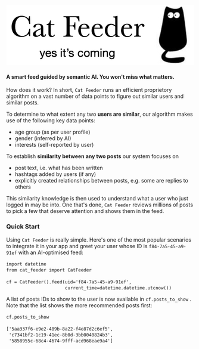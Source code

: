 ![](pictures/cat-feeder.png)

#### A smart feed guided by semantic AI. You won't miss what matters.  

How does it work? In short, `Cat Feeder` runs an efficient proprietory algorithm on a vast number of data points to figure out similar users and similar posts. 


To determine to what extent any two **users are similar**, our algorithm makes use of the following key data points:

* age group (as per user profile)
* gender (inferred by AI)
* interests (self-reported by user)


To establish **similarity between any two posts** our system focuses on 
* post text, i.e. what has been written
* hashtags added by users (if any)
* explicitly created relationships between posts, e.g. some are replies to others


This similarity knowledge is then used to understand what a user who just logged in may be into. One that's done, `Cat Feeder` reviews millions of posts to pick a few that deserve attention and shows them in the feed.

### Quick Start

Using `Cat Feeder` is really simple. Here's one of the most popular scenarios to integrate it in your app and greet your user whose ID is `f84-7a5-45-a9-91ef` with an AI-optimised feed:
```
import datetime
from cat_feeder import CatFeeder

cf = CatFeeder().feed(uid='f84-7a5-45-a9-91ef', 
					  current_time=datetime.datetime.utcnow())
```

A list of posts IDs to show to the user is now available in `cf.posts_to_show` . Note that the list shows the more recommended posts first:
```
cf.posts_to_show

['5aa337f6-e9e2-489b-8a22-f4e87d2c6ef5',
 'c7341bf2-1c19-41ec-8b0d-3bb0040824b3',
 '5858955c-68c4-4674-9fff-acd968eae9a4']

```


